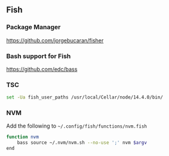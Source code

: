 ## Fish
### Package Manager
https://github.com/jorgebucaran/fisher
### Bash support for Fish
https://github.com/edc/bass

### TSC
```bash
set -Ua fish_user_paths /usr/local/Cellar/node/14.4.0/bin/
```

### NVM 
Add the following to `~/.config/fish/functions/nvm.fish`
```bash
function nvm
    bass source ~/.nvm/nvm.sh --no-use ';' nvm $argv
end
```
